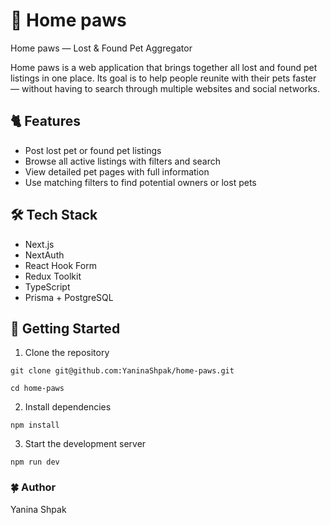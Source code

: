 # 🐾 Home paws

Home paws — Lost & Found Pet Aggregator

Home paws is a web application that brings together all lost and found pet listings in one place.
Its goal is to help people reunite with their pets faster — without having to search through multiple websites and social networks.

## 🐈 Features

- Post lost pet or found pet listings
- Browse all active listings with filters and search
- View detailed pet pages with full information
- Use matching filters to find potential owners or lost pets

## 🛠️ Tech Stack

- Next.js
- NextAuth
- React Hook Form
- Redux Toolkit
- TypeScript
- Prisma + PostgreSQL

## 🚀 Getting Started
1. Clone the repository

`git clone git@github.com:YaninaShpak/home-paws.git`

`cd home-paws`

2. Install dependencies

`npm install`

3. Start the development server

`npm run dev`

### 🍀 Author
Yanina Shpak
